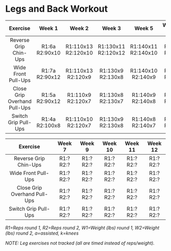 # Legs and Back Workout

|Exercise|Week 1|Week 2|Week 3|Week 5|Week 6|
|:---:|:---:|:---:|:---:|:---:|:---:|
|Reverse Grip Chin-Ups|R1:6a R2:90x10|R1:110x13 R2:120x10|R1:130x11 R2:120x12|R1:140x11 R2:140x10|R1:? R2:?|
|Wide Front Pull-Ups|R1:7a R2:90x12|R1:110x13 R2:120x9|R1:130x9 R2:130x8|R1:140x10 R2:140x9|R1:? R2:?|
|Close Grip Overhand Pull-Ups|R1:5a R2:90x12|R1:110x9 R2:120x7|R1:130x8 R2:130x7|R1:140x9 R2:140x8|R1:? R2:?|
|Switch Grip Pull-Ups|R1:4a R2:100x8|R1:110x10 R2:120x7|R1:130x9 R2:130x8|R1:140x8 R2:140x7|R1:? R2:?|

|Exercise|Week 7|Week 9|Week 10|Week 11|Week 12|
|:---:|:---:|:---:|:---:|:---:|:---:|
|Reverse Grip Chin-Ups|R1:? R2:?|R1:? R2:?|R1:? R2:?|R1:? R2:?|R1:? R2:?|
|Wide Front Pull-Ups|R1:? R2:?|R1:? R2:?|R1:? R2:?|R1:? R2:?|R1:? R2:?|
|Close Grip Overhand Pull-Ups|R1:? R2:?|R1:? R2:?|R1:? R2:?|R1:? R2:?|R1:? R2:?|
|Switch Grip Pull-Ups|R1:? R2:?|R1:? R2:?|R1:? R2:?|R1:? R2:?|R1:? R2:?|

*R1=Reps round 1, R2=Reps round 2, W1=Weight (lbs) round 1, W2=Weight (lbs) round 2, a=assisted, k=knees*

*NOTE: Leg exercises not tracked (all are timed instead of reps/weight).*
